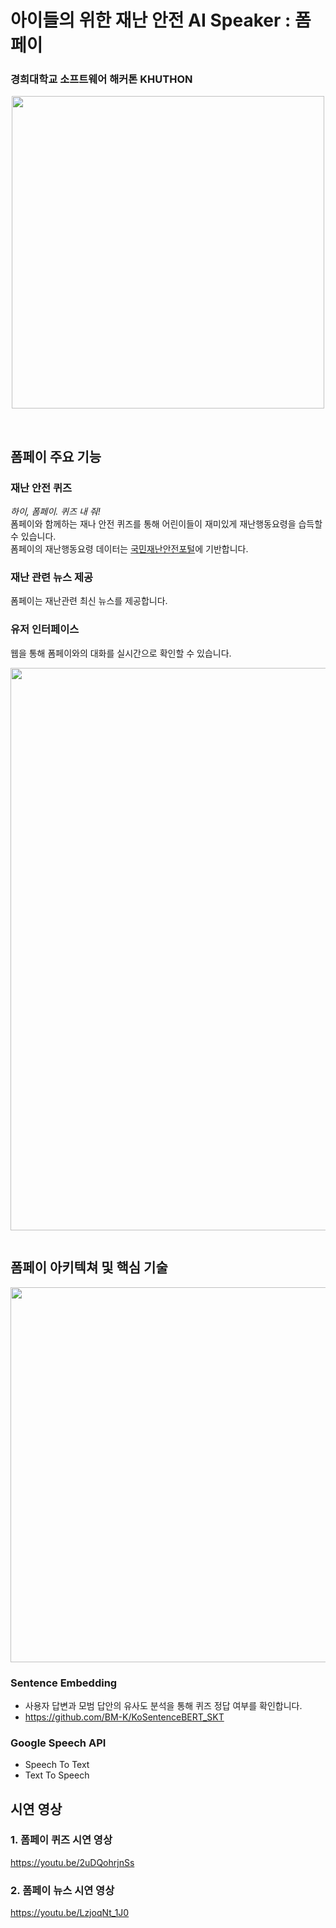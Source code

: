 # 아이들의 위한 재난 안전 AI Speaker : 폼페이

### 경희대학교 소프트웨어 해커톤 KHUTHON

<p align=center><img width="500"src = "../../../Pompeii/blob/main/images/main.png"></p>

<br>

## 폼페이 주요 기능

### 재난 안전 퀴즈

_하이, 폼페이. 퀴즈 내 줘!_<br>
폼페이와 함께하는 재나 안전 퀴즈를 통해 어린이들이 재미있게 재난행동요령을 습득할 수 있습니다. <br>
폼페이의 재난행동요령 데이터는 [국민재난안전포털](https://www.safekorea.go.kr/idsiSFK/neo/main/main.html)에 기반합니다.

### 재난 관련 뉴스 제공

폼페이는 재난관련 최신 뉴스를 제공합니다.

### 유저 인터페이스

웹을 통해 폼페이와의 대화를 실시간으로 확인할 수 있습니다. <br>

<p align=center><img width="900" src = "../../../Pompeii/blob/main/images/interface.gif"></p>

<img  width =100% />

## 폼페이 아키텍쳐 및 핵심 기술
<p align=center><img width="600" src = "../../../Pompeii/blob/main/images/architecture.png"></p>

### Sentence Embedding

- 사용자 답변과 모범 답안의 유사도 분석을 통해 퀴즈 정답 여부를 확인합니다. 
- https://github.com/BM-K/KoSentenceBERT_SKT

### Google Speech API

- Speech To Text
- Text To Speech

## 시연 영상

### 1. 폼페이 퀴즈 시연 영상

https://youtu.be/2uDQohrjnSs

### 2. 폼페이 뉴스 시연 영상

https://youtu.be/LzjoqNt_1J0
